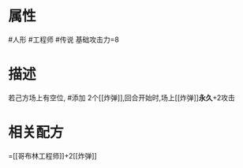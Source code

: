# 属性
#人形 
#工程师 
#传说 
基础攻击力=8
# 描述
若己方场上有空位, #添加 2个[[炸弹]],回合开始时,场上[[炸弹]]**永久**+2攻击
# 相关配方
=[[哥布林工程师]]+2[[炸弹]]